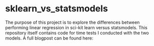 # sklearn_vs_statsmodels

The purpose of this project is to explore the differences between performing linear regression in sci-kit learn versus statsmodels. This repository itself contains code for time tests I conducted with the two models. A full blogpost can be found here: 
